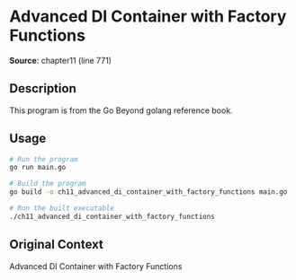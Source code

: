 # Advanced DI Container with Factory Functions

**Source**: chapter11 (line 771)

## Description

This program is from the Go Beyond golang reference book.

## Usage

```bash
# Run the program
go run main.go

# Build the program
go build -o ch11_advanced_di_container_with_factory_functions main.go

# Run the built executable
./ch11_advanced_di_container_with_factory_functions
```

## Original Context

Advanced DI Container with Factory Functions
